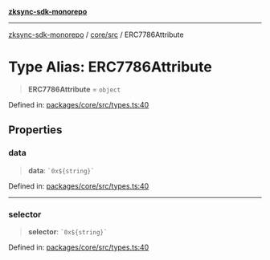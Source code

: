 [**zksync-sdk-monorepo**](../../../README.md)

---

[zksync-sdk-monorepo](../../../README.md) / [core/src](../README.md) / ERC7786Attribute

# Type Alias: ERC7786Attribute

> **ERC7786Attribute** = `object`

Defined in: [packages/core/src/types.ts:40](https://github.com/dutterbutter/zksync-sdk/blob/128d557933eb10f01edd78c0b3392137ca480daf/packages/core/src/types.ts#L40)

## Properties

### data

> **data**: `` `0x${string}` ``

Defined in: [packages/core/src/types.ts:40](https://github.com/dutterbutter/zksync-sdk/blob/128d557933eb10f01edd78c0b3392137ca480daf/packages/core/src/types.ts#L40)

---

### selector

> **selector**: `` `0x${string}` ``

Defined in: [packages/core/src/types.ts:40](https://github.com/dutterbutter/zksync-sdk/blob/128d557933eb10f01edd78c0b3392137ca480daf/packages/core/src/types.ts#L40)
